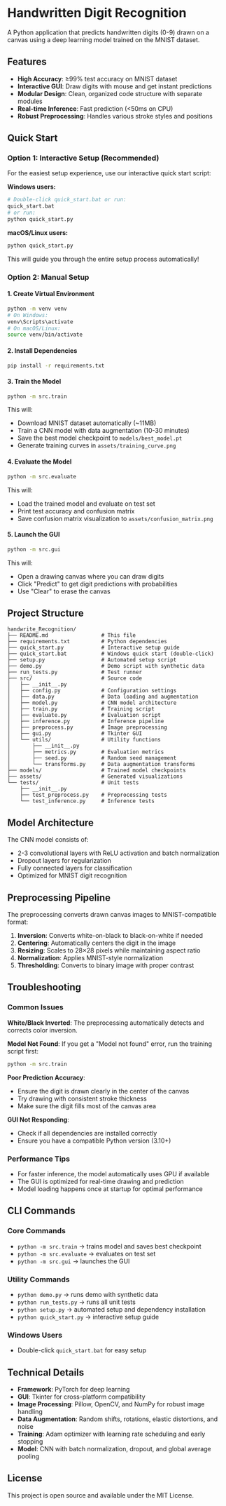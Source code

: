# Handwritten Digit Recognition

A Python application that predicts handwritten digits (0-9) drawn on a canvas using a deep learning model trained on the MNIST dataset.

## Features

- **High Accuracy**: ≥99% test accuracy on MNIST dataset
- **Interactive GUI**: Draw digits with mouse and get instant predictions
- **Modular Design**: Clean, organized code structure with separate modules
- **Real-time Inference**: Fast prediction (<50ms on CPU)
- **Robust Preprocessing**: Handles various stroke styles and positions

## Quick Start

### Option 1: Interactive Setup (Recommended)
For the easiest setup experience, use our interactive quick start script:

**Windows users:**
```bash
# Double-click quick_start.bat or run:
quick_start.bat
# or run:
python quick_start.py
```

**macOS/Linux users:**
```bash
python quick_start.py
```

This will guide you through the entire setup process automatically!

### Option 2: Manual Setup

#### 1. Create Virtual Environment
```bash
python -m venv venv
# On Windows:
venv\Scripts\activate
# On macOS/Linux:
source venv/bin/activate
```

#### 2. Install Dependencies
```bash
pip install -r requirements.txt
```

#### 3. Train the Model
```bash
python -m src.train
```
This will:
- Download MNIST dataset automatically (~11MB)
- Train a CNN model with data augmentation (10-30 minutes)
- Save the best model checkpoint to `models/best_model.pt`
- Generate training curves in `assets/training_curve.png`

#### 4. Evaluate the Model
```bash
python -m src.evaluate
```
This will:
- Load the trained model and evaluate on test set
- Print test accuracy and confusion matrix
- Save confusion matrix visualization to `assets/confusion_matrix.png`

#### 5. Launch the GUI
```bash
python -m src.gui
```
This will:
- Open a drawing canvas where you can draw digits
- Click "Predict" to get digit predictions with probabilities
- Use "Clear" to erase the canvas

## Project Structure

```
handwrite_Recognition/
├── README.md                 # This file
├── requirements.txt          # Python dependencies
├── quick_start.py            # Interactive setup guide
├── quick_start.bat           # Windows quick start (double-click)
├── setup.py                  # Automated setup script
├── demo.py                   # Demo script with synthetic data
├── run_tests.py              # Test runner
├── src/                      # Source code
│   ├── __init__.py
│   ├── config.py             # Configuration settings
│   ├── data.py               # Data loading and augmentation
│   ├── model.py              # CNN model architecture
│   ├── train.py              # Training script
│   ├── evaluate.py           # Evaluation script
│   ├── inference.py          # Inference pipeline
│   ├── preprocess.py         # Image preprocessing
│   ├── gui.py                # Tkinter GUI
│   └── utils/                # Utility functions
│       ├── __init__.py
│       ├── metrics.py        # Evaluation metrics
│       ├── seed.py           # Random seed management
│       └── transforms.py     # Data augmentation transforms
├── models/                   # Trained model checkpoints
├── assets/                   # Generated visualizations
└── tests/                    # Unit tests
    ├── __init__.py
    ├── test_preprocess.py    # Preprocessing tests
    └── test_inference.py     # Inference tests
```

## Model Architecture

The CNN model consists of:
- 2-3 convolutional layers with ReLU activation and batch normalization
- Dropout layers for regularization
- Fully connected layers for classification
- Optimized for MNIST digit recognition

## Preprocessing Pipeline

The preprocessing converts drawn canvas images to MNIST-compatible format:
1. **Inversion**: Converts white-on-black to black-on-white if needed
2. **Centering**: Automatically centers the digit in the image
3. **Resizing**: Scales to 28×28 pixels while maintaining aspect ratio
4. **Normalization**: Applies MNIST-style normalization
5. **Thresholding**: Converts to binary image with proper contrast

## Troubleshooting

### Common Issues

**White/Black Inverted**: The preprocessing automatically detects and corrects color inversion.

**Model Not Found**: If you get a "Model not found" error, run the training script first:
```bash
python -m src.train
```

**Poor Prediction Accuracy**: 
- Ensure the digit is drawn clearly in the center of the canvas
- Try drawing with consistent stroke thickness
- Make sure the digit fills most of the canvas area

**GUI Not Responding**: 
- Check if all dependencies are installed correctly
- Ensure you have a compatible Python version (3.10+)

### Performance Tips

- For faster inference, the model automatically uses GPU if available
- The GUI is optimized for real-time drawing and prediction
- Model loading happens once at startup for optimal performance

## CLI Commands

### Core Commands
* `python -m src.train` → trains model and saves best checkpoint
* `python -m src.evaluate` → evaluates on test set  
* `python -m src.gui` → launches the GUI

### Utility Commands
* `python demo.py` → runs demo with synthetic data
* `python run_tests.py` → runs all unit tests
* `python setup.py` → automated setup and dependency installation
* `python quick_start.py` → interactive setup guide

### Windows Users
* Double-click `quick_start.bat` for easy setup

## Technical Details

- **Framework**: PyTorch for deep learning
- **GUI**: Tkinter for cross-platform compatibility
- **Image Processing**: Pillow, OpenCV, and NumPy for robust image handling
- **Data Augmentation**: Random shifts, rotations, elastic distortions, and noise
- **Training**: Adam optimizer with learning rate scheduling and early stopping
- **Model**: CNN with batch normalization, dropout, and global average pooling

## License

This project is open source and available under the MIT License.
